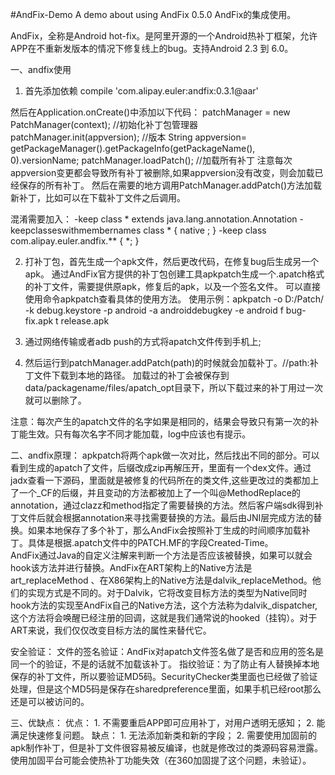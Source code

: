 #AndFix-Demo
A demo about using AndFix 0.5.0
AndFix的集成使用。

AndFix，全称是Android hot-fix。是阿里开源的一个Android热补丁框架，允许APP在不重新发版本的情况下修复线上的bug。支持Android 2.3 到 6.0。

一、andfix使用
  1. 首先添加依赖
      compile 'com.alipay.euler:andfix:0.3.1@aar'

   然后在Application.onCreate()中添加以下代码：
      patchManager = new PatchManager(context); //初始化补丁包管理器
      patchManager.init(appversion);  //版本 String appversion= getPackageManager().getPackageInfo(getPackageName(), 0).versionName;
      patchManager.loadPatch();      //加载所有补丁
  注意每次appversion变更都会导致所有补丁被删除,如果appversion没有改变，则会加载已经保存的所有补丁。
  然后在需要的地方调用PatchManager.addPatch()方法加载新补丁，比如可以在下载补丁文件之后调用。
  
  混淆需要加入：
      -keep class * extends java.lang.annotation.Annotation
      -keepclasseswithmembernames class * {
          native <methods>;
      }
      -keep class com.alipay.euler.andfix.** { *; }

2. 打补丁包，首先生成一个apk文件，然后更改代码，在修复bug后生成另一个apk。
   通过AndFix官方提供的补丁包创建工具apkpatch生成一个.apatch格式的补丁文件，需要提供原apk，修复后的apk，以及一个签名文件。
   可以直接使用命令apkpatch查看具体的使用方法。
   使用示例：apkpatch -o D:/Patch/ -k debug.keystore -p android -a androiddebugkey -e android f bug-fix.apk t release.apk

3. 通过网络传输或者adb push的方式将apatch文件传到手机上;
4. 然后运行到patchManager.addPatch(path)的时候就会加载补丁。//path:补丁文件下载到本地的路径。
   加载过的补丁会被保存到data/packagename/files/apatch_opt目录下，所以下载过来的补丁用过一次就可以删除了。

注意：每次产生的apatch文件的名字如果是相同的，结果会导致只有第一次的补丁能生效。只有每次名字不同才能加载，log中应该也有提示。

二、andfix原理：
    apkpatch将两个apk做一次对比，然后找出不同的部分。可以看到生成的apatch了文件，后缀改成zip再解压开，里面有一个dex文件。通过jadx查看一下源码，里面就是被修复的代码所在的类文件,这些更改过的类都加上了一个_CF的后缀，并且变动的方法都被加上了一个叫@MethodReplace的annotation，通过clazz和method指定了需要替换的方法。然后客户端sdk得到补丁文件后就会根据annotation来寻找需要替换的方法。最后由JNI层完成方法的替换。如果本地保存了多个补丁，那么AndFix会按照补丁生成的时间顺序加载补丁。具体是根据.apatch文件中的PATCH.MF的字段Created-Time。    
    AndFix通过Java的自定义注解来判断一个方法是否应该被替换，如果可以就会hook该方法并进行替换。AndFix在ART架构上的Native方法是art_replaceMethod 、在X86架构上的Native方法是dalvik_replaceMethod。他们的实现方式是不同的。对于Dalvik，它将改变目标方法的类型为Native同时hook方法的实现至AndFix自己的Native方法，这个方法称为dalvik_dispatcher,这个方法将会唤醒已经注册的回调，这就是我们通常说的hooked（挂钩）。对于ART来说，我们仅仅改变目标方法的属性来替代它。
    
 安全验证：
    文件的签名验证：AndFix对apatch文件签名做了是否和应用的签名是同一个的验证，不是的话就不加载该补丁。
    指纹验证：为了防止有人替换掉本地保存的补丁文件，所以要验证MD5码。SecurityChecker类里面也已经做了验证处理，但是这个MD5码是保存在sharedpreference里面，如果手机已经root那么还是可以被访问的。
     
    
  三、优缺点：
  优点：
    1. 不需要重启APP即可应用补丁，对用户透明无感知；
    2. 能满足快速修复问题。
  缺点：
    1. 无法添加新类和新的字段；
    2. 需要使用加固前的apk制作补丁，但是补丁文件很容易被反编译，也就是修改过的类源码容易泄露。使用加固平台可能会使热补丁功能失效（在360加固提了这个问题，未验证）。
